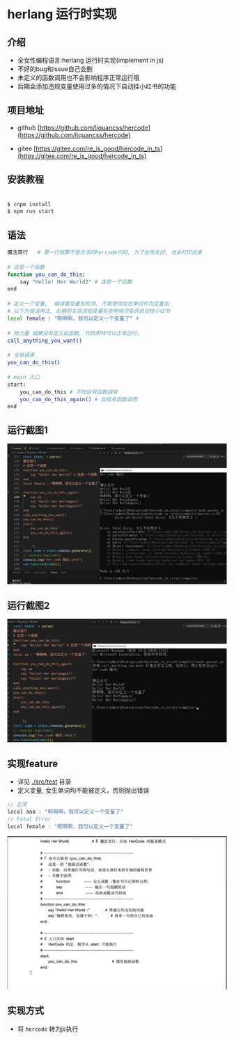 # herlang 运行时实现

## 介绍
- 全女性编程语言:herlang 运行时实现(implement in js)
- 不好的bug和issue自己会删
- 未定义的函数调用也不会影响程序正常运行哦
- 后期会添加违规变量使用过多的情况下自动挂小红书的功能


## 项目地址
- github
[https://github.com/liquancss/hercode](https://github.com/liquancss/hercode)

- gitee
[https://gitee.com/re_is_good/hercode_in_ts](https://gitee.com/re_is_good/hercode_in_ts)

## 安装教程

```bash

$ cnpm install 
$ npm run start
```

## 语法
```bash
魔法首行   # 第一行就算不是合法的hercode代码, 为了女性友好, 也会打印出来

# 这是一个函数
function you_can_do_this: 
    say "Hello! Her World2" # 这是一个函数
end

# 定义一个变量,  编译器变量名检测, 不能使用女性单词作为变量名
# 以下为错误用法, 后期将实现违规变量名使用频次高的自动挂小红书
local female : "啊啊啊，我可以定义一个变量了" #

# 她力量 就算没有定义此函数, 代码照样可以正常运行。
call_anything_you_want()

# 全局调用
you_can_do_this()

# main 入口 
start:
    you_can_do_this # 不加括号函数调用
    you_can_do_this_again() # 加括号函数调用
end

```



## 运行截图1

![运行截图](./snapshot.png)

## 运行截图2
![运行截图](./snapshot2.png)


## 实现feature
- 详见 [./src/test](./test) 目录
- 定义变量, 女生单词均不能被定义，否则抛出错误

```js
// 正常
local aaa : "啊啊啊，我可以定义一个变量了"
// Fatal Error
local female : "啊啊啊，我可以定义一个变量了"
```
![实现feature](./feature.png)
## 实现方式
- 将 ```hercode``` 转为js执行

